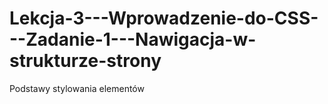 # Lekcja-3---Wprowadzenie-do-CSS---Zadanie-1---Nawigacja-w-strukturze-strony
Podstawy stylowania elementów

